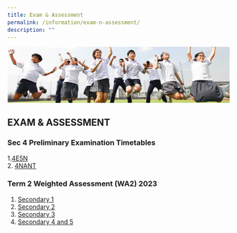 ```yaml
---
title: Exam & Assessment
permalink: /information/exam-n-assessment/
description: ""
---
```

![](/images/Hildan%20Matters/Exam%20Banner.jpg)

EXAM &amp; ASSESSMENT
-----------------

### Sec 4 Preliminary Examination Timetables
1.[4E5N](/files/Sec%204%20Preliminary%20Exam/2023%204e5n%20prelim%20exam%20schedule_finalv2.pdf)<br>
2. [4NANT](/files/Sec%204%20Preliminary%20Exam/2023%204nant_prelim_exam%20schedule_final.pdf)

### Term 2 Weighted Assessment (WA2) 2023

1.  [Secondary 1](/files/WA2/secondary%201.pdf)
2.  [Secondary 2](/files/WA2/secondary%202.pdf)
3. [Secondary 3](/files/WA2/secondary%203.pdf)
4.  [Secondary 4 and 5](/files/WA2/secondary%204%20and%205.pdf)